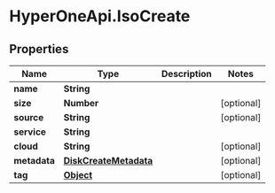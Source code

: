 # HyperOneApi.IsoCreate

## Properties
Name | Type | Description | Notes
------------ | ------------- | ------------- | -------------
**name** | **String** |  | 
**size** | **Number** |  | [optional] 
**source** | **String** |  | [optional] 
**service** | **String** |  | 
**cloud** | **String** |  | [optional] 
**metadata** | [**DiskCreateMetadata**](DiskCreateMetadata.md) |  | [optional] 
**tag** | [**Object**](.md) |  | [optional] 


